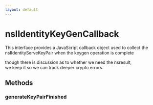 ```yaml
---
layout: default
---
```


# nsIIdentityKeyGenCallback #
  
This interface provides a JavaScript callback object used to collect the  
nsIIdentityServeKeyPair when the keygen operation is complete  
  
though there is discussion as to whether we need the nsresult,  
we keep it so we can track deeper crypto errors.  
  

## Methods ##

### generateKeyPairFinished ###
